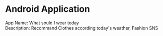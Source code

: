 # Android Application
App Name: What sould I wear today  
Description: Recommand Clothes according today's weather, Fashion SNS

  


